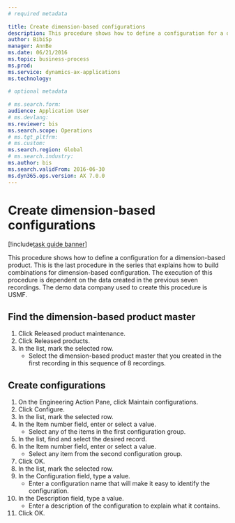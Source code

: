 ```yaml
--- 
# required metadata 
 
title: Create dimension-based configurations
description: This procedure shows how to define a configuration for a dimension-based product. 
author: BibiSp
manager: AnnBe 
ms.date: 06/21/2016
ms.topic: business-process 
ms.prod:  
ms.service: dynamics-ax-applications 
ms.technology:  
 
# optional metadata 
 
# ms.search.form:   
audience: Application User 
# ms.devlang:  
ms.reviewer: bis
ms.search.scope: Operations 
# ms.tgt_pltfrm:  
# ms.custom:  
ms.search.region: Global
# ms.search.industry: 
ms.author: bis
ms.search.validFrom: 2016-06-30 
ms.dyn365.ops.version: AX 7.0.0 
---
```

# Create dimension-based configurations

[!include[task guide banner](../../includes/task-guide-banner.md)]

This procedure shows how to define a configuration for a dimension-based product. This is the last procedure in the series that explains how to build combinations for dimension-based configuration. The execution of this procedure is dependent on the data created in the previous seven recordings. The demo data company used to create this procedure is USMF.


## Find the dimension-based product master
1. Click Released product maintenance.
2. Click Released products.
3. In the list, mark the selected row.
    * Select the dimension-based product master that you created in the first recording in this sequence of 8 recordings.  

## Create configurations
1. On the Engineering Action Pane, click Maintain configurations.
2. Click Configure.
3. In the list, mark the selected row.
4. In the Item number field, enter or select a value.
    * Select any of the items in the first configuration group.  
5. In the list, find and select the desired record.
6. In the Item number field, enter or select a value.
    * Select any item from the second configuration group.  
7. Click OK.
8. In the list, mark the selected row.
9. In the Configuration field, type a value.
    * Enter a configuration name that will make it easy to identify the configuration.  
10. In the Description field, type a value.
    * Enter a description of the configuration to explain what it contains.  
11. Click OK.

